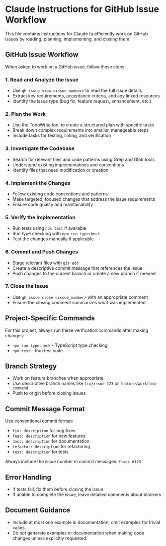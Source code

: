 # Claude Instructions for GitHub Issue Workflow

This file contains instructions for Claude to efficiently work on GitHub issues by reading, planning, implementing, and closing them.

## GitHub Issue Workflow

When asked to work on a GitHub issue, follow these steps:

### 1. Read and Analyze the Issue
- Use `gh issue view <issue_number>` to read the full issue details
- Extract key requirements, acceptance criteria, and any linked resources
- Identify the issue type (bug fix, feature request, enhancement, etc.)

### 2. Plan the Work
- Use the TodoWrite tool to create a structured plan with specific tasks
- Break down complex requirements into smaller, manageable steps
- Include tasks for testing, linting, and verification

### 3. Investigate the Codebase
- Search for relevant files and code patterns using Grep and Glob tools
- Understand existing implementations and conventions
- Identify files that need modification or creation

### 4. Implement the Changes
- Follow existing code conventions and patterns
- Make targeted, focused changes that address the issue requirements
- Ensure code quality and maintainability

### 5. Verify the Implementation
- Run tests using `npm test` if available
- Run type checking with `npm run typecheck`
- Test the changes manually if applicable

### 6. Commit and Push Changes
- Stage relevant files with `git add`
- Create a descriptive commit message that references the issue
- Push changes to the current branch or create a new branch if needed

### 7. Close the Issue
- Use `gh issue close <issue_number>` with an appropriate comment
- Ensure the closing comment summarizes what was implemented

## Project-Specific Commands

For this project, always run these verification commands after making changes:
- `npm run typecheck` - TypeScript type checking
- `npm test` - Run test suite

## Branch Strategy
- Work on feature branches when appropriate
- Use descriptive branch names like `fix/issue-123` or `feature/workflow-command`
- Push to origin before closing issues

## Commit Message Format
Use conventional commit format:
- `fix: description` for bug fixes
- `feat: description` for new features
- `docs: description` for documentation
- `refactor: description` for refactoring
- `test: description` for tests

Always include the issue number in commit messages: `fixes #123`

## Error Handling
- If tests fail, fix them before closing the issue
- If unable to complete the issue, leave detailed comments about blockers

## Document Guidance
- Include at most one example in documentation; omit examples for trivial cases.
- Do not generate examples or documentation when making code changes unless explicitly requested.